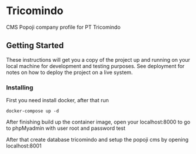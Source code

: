 # Tricomindo

CMS Popoji company profile for PT Tricomindo

## Getting Started

These instructions will get you a copy of the project up and running on your local machine for development and testing purposes. See deployment for notes on how to deploy the project on a live system.


### Installing

First you need install docker, after that run

```
docker-compose up -d
```

After finishing build up the container image, open your localhost:8000 to go to phpMyadmin with user root and password test

After that create database tricomindo and setup the popoji cms by opening localhost:8001

